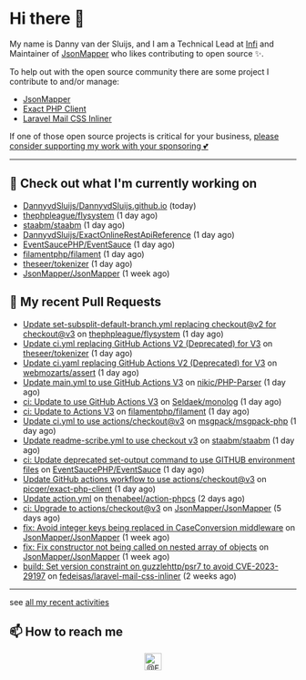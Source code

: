 # Hi there 👋



My name is Danny van der Sluijs, and I am a Technical Lead at [Infi](https://www.infi.nl) and Maintainer of [JsonMapper](https://jsonmapper.net) who likes contributing to open source ✨.

To help out with the open source community there are some project I contribute to and/or manage:
- [JsonMapper](https://github.com/JsonMapper/JsonMapper)
- [Exact PHP Client](https://github.com/picqer/exact-php-client)
- [Laravel Mail CSS Inliner](https://github.com/fedeisas/laravel-mail-css-inliner)

If one of those open source projects is critical for your business, [please consider supporting my work with your sponsoring 💕](https://github.com/sponsors/DannyvdSluijs)

---

## 🔭 Check out what I'm currently working on

- [DannyvdSluijs/DannyvdSluijs.github.io](https://github.com/DannyvdSluijs/DannyvdSluijs.github.io) (today)
- [thephpleague/flysystem](https://github.com/thephpleague/flysystem) (1 day ago)
- [staabm/staabm](https://github.com/staabm/staabm) (1 day ago)
- [DannyvdSluijs/ExactOnlineRestApiReference](https://github.com/DannyvdSluijs/ExactOnlineRestApiReference) (1 day ago)
- [EventSaucePHP/EventSauce](https://github.com/EventSaucePHP/EventSauce) (1 day ago)
- [filamentphp/filament](https://github.com/filamentphp/filament) (1 day ago)
- [theseer/tokenizer](https://github.com/theseer/tokenizer) (1 day ago)
- [JsonMapper/JsonMapper](https://github.com/JsonMapper/JsonMapper) (1 week ago)

## 🔨 My recent Pull Requests

- [Update set-subsplit-default-branch.yml replacing checkout@v2 for checkout@v3](https://github.com/thephpleague/flysystem/pull/1671) on [thephpleague/flysystem](https://github.com/thephpleague/flysystem) (1 day ago)
- [Update ci.yml replacing GitHub Actions V2 (Deprecated) for V3](https://github.com/theseer/tokenizer/pull/16) on [theseer/tokenizer](https://github.com/theseer/tokenizer) (1 day ago)
- [Update ci.yaml replacing GitHub Actions V2 (Deprecated) for V3](https://github.com/webmozarts/assert/pull/287) on [webmozarts/assert](https://github.com/webmozarts/assert) (1 day ago)
- [Update main.yml to use GitHub Actions V3](https://github.com/nikic/PHP-Parser/pull/926) on [nikic/PHP-Parser](https://github.com/nikic/PHP-Parser) (1 day ago)
- [ci: Update to use GitHub Actions V3](https://github.com/Seldaek/monolog/pull/1812) on [Seldaek/monolog](https://github.com/Seldaek/monolog) (1 day ago)
- [ci: Update to Actions V3](https://github.com/filamentphp/filament/pull/6761) on [filamentphp/filament](https://github.com/filamentphp/filament) (1 day ago)
- [Update ci.yml to use actions/checkout@v3](https://github.com/msgpack/msgpack-php/pull/170) on [msgpack/msgpack-php](https://github.com/msgpack/msgpack-php) (1 day ago)
- [Update readme-scribe.yml to use checkout v3](https://github.com/staabm/staabm/pull/3) on [staabm/staabm](https://github.com/staabm/staabm) (1 day ago)
- [ci: Update deprecated set-output command to use GITHUB environment files](https://github.com/EventSaucePHP/EventSauce/pull/214) on [EventSaucePHP/EventSauce](https://github.com/EventSaucePHP/EventSauce) (1 day ago)
- [Update GitHub actions workflow to use actions/checkout@v3](https://github.com/picqer/exact-php-client/pull/613) on [picqer/exact-php-client](https://github.com/picqer/exact-php-client) (1 day ago)
- [Update action.yml](https://github.com/thenabeel/action-phpcs/pull/3) on [thenabeel/action-phpcs](https://github.com/thenabeel/action-phpcs) (2 days ago)
- [ci: Upgrade to actions/checkout@v3](https://github.com/JsonMapper/JsonMapper/pull/168) on [JsonMapper/JsonMapper](https://github.com/JsonMapper/JsonMapper) (5 days ago)
- [fix: Avoid integer keys being replaced in CaseConversion middleware](https://github.com/JsonMapper/JsonMapper/pull/166) on [JsonMapper/JsonMapper](https://github.com/JsonMapper/JsonMapper) (1 week ago)
- [fix: Fix constructor not being called on nested array of objects](https://github.com/JsonMapper/JsonMapper/pull/164) on [JsonMapper/JsonMapper](https://github.com/JsonMapper/JsonMapper) (1 week ago)
- [build: Set version constraint on guzzlehttp/psr7 to avoid CVE-2023-29197](https://github.com/fedeisas/laravel-mail-css-inliner/pull/307) on [fedeisas/laravel-mail-css-inliner](https://github.com/fedeisas/laravel-mail-css-inliner) (2 weeks ago)

---

see [all my recent activities](https://DannyvdSluijs.github.io/recent-work.html)


## 📫 How to reach me

<p align="center">
    <a href="https://twitter.com/EchteDanny" target="blank"><img align="center" src="https://cdn.jsdelivr.net/npm/simple-icons@3.0.1/icons/twitter.svg" alt="@EchteDanny at twitter" height="30" width="30" /></a>
</p>